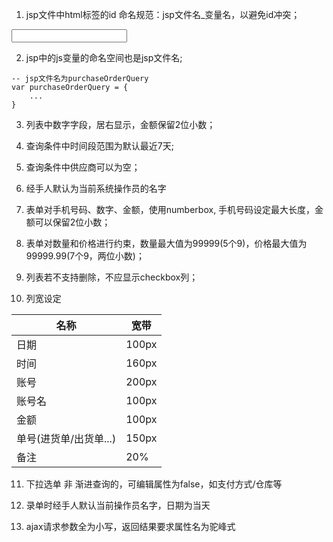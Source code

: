 1. jsp文件中html标签的id 命名规范：jsp文件名_变量名，以避免id冲突；

<input id="purchaseOrderQuery_productname" type="text" />

2. jsp中的js变量的命名空间也是jsp文件名;
````
-- jsp文件名为purchaseOrderQuery
var purchaseOrderQuery = {
	...
}
````
3. 列表中数字字段，居右显示，金额保留2位小数；

4. 查询条件中时间段范围为默认最近7天;

5. 查询条件中供应商可以为空；

6. 经手人默认为当前系统操作员的名字

7. 表单对手机号码、数字、金额，使用numberbox, 手机号码设定最大长度，金额可以保留2位小数；

8. 表单对数量和价格进行约束，数量最大值为99999(5个9)，价格最大值为99999.99(7个9，两位小数)；

9. 列表若不支持删除，不应显示checkbox列；

10. 列宽设定

   | 名称             | 宽带    |
   | -------------- | ----- |
   | 日期             | 100px |
   | 时间             | 160px |
   | 账号             | 200px |
   | 账号名            | 100px |
   | 金额             | 100px |
   | 单号(进货单/出货单...) | 150px |
   | 备注             | 20%   |

11. 下拉选单 非 渐进查询的，可编辑属性为false，如支付方式/仓库等

12. 录单时经手人默认当前操作员名字，日期为当天

13. ajax请求参数全为小写，返回结果要求属性名为驼峰式
